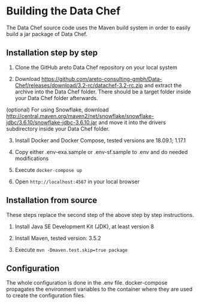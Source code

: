 Building the Data Chef
======================

The Data Chef source code uses the Maven build system in order to easily build a jar package of Data Chef.

Installation step by step
-------------------------

1. Clone the GitHub areto Data Chef repository on your local system

2. Download https://github.com/areto-consulting-gmbh/Data-Chef/releases/download/3.2-rc/datachef-3.2-rc.zip and extract the archive into the Data Chef folder. There should be a target folder inside your Data Chef folder afterwards.

(optional) For using Snowflake, download http://central.maven.org/maven2/net/snowflake/snowflake-jdbc/3.6.10/snowflake-jdbc-3.6.10.jar and move it into the drivers subdirectory inside your Data Chef folder.

3. Install Docker and Docker Compose, tested versions are 18.09.1; 1.17.1

4. Copy either .env-exa.sample or .env-sf.sample to .env and do needed modifications

5. Execute `docker-compose up`

6. Open `http://localhost:4567` in your local browser

Installation from source
------------------------

These steps replace the second step of the above step by step instructions. 

1. Install Java SE Development Kit (JDK), at least version 8

2. Install Maven, tested version: 3.5.2

3. Execute `mvn -Dmaven.test.skip=true package`


Configuration
-------------

The whole configuration is done in the .env file. docker-compose propagates the environment variables to the container where they are used to create the configuration files.
